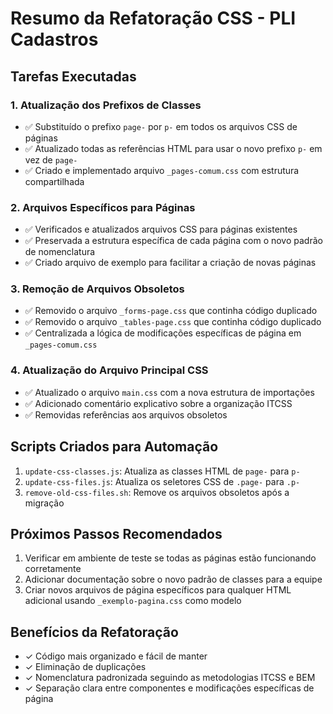 # Resumo da Refatoração CSS - PLI Cadastros

## Tarefas Executadas

### 1. Atualização dos Prefixos de Classes

- ✅ Substituído o prefixo `page-` por `p-` em todos os arquivos CSS de páginas
- ✅ Atualizado todas as referências HTML para usar o novo prefixo `p-` em vez de `page-`
- ✅ Criado e implementado arquivo `_pages-comum.css` com estrutura compartilhada

### 2. Arquivos Específicos para Páginas

- ✅ Verificados e atualizados arquivos CSS para páginas existentes
- ✅ Preservada a estrutura específica de cada página com o novo padrão de nomenclatura
- ✅ Criado arquivo de exemplo para facilitar a criação de novas páginas

### 3. Remoção de Arquivos Obsoletos

- ✅ Removido o arquivo `_forms-page.css` que continha código duplicado
- ✅ Removido o arquivo `_tables-page.css` que continha código duplicado
- ✅ Centralizada a lógica de modificações específicas de página em `_pages-comum.css`

### 4. Atualização do Arquivo Principal CSS

- ✅ Atualizado o arquivo `main.css` com a nova estrutura de importações
- ✅ Adicionado comentário explicativo sobre a organização ITCSS
- ✅ Removidas referências aos arquivos obsoletos

## Scripts Criados para Automação

1. `update-css-classes.js`: Atualiza as classes HTML de `page-` para `p-`
2. `update-css-files.js`: Atualiza os seletores CSS de `.page-` para `.p-`
3. `remove-old-css-files.sh`: Remove os arquivos obsoletos após a migração

## Próximos Passos Recomendados

1. Verificar em ambiente de teste se todas as páginas estão funcionando corretamente
2. Adicionar documentação sobre o novo padrão de classes para a equipe
3. Criar novos arquivos de página específicos para qualquer HTML adicional usando `_exemplo-pagina.css` como modelo

## Benefícios da Refatoração

- ✓ Código mais organizado e fácil de manter
- ✓ Eliminação de duplicações
- ✓ Nomenclatura padronizada seguindo as metodologias ITCSS e BEM
- ✓ Separação clara entre componentes e modificações específicas de página
